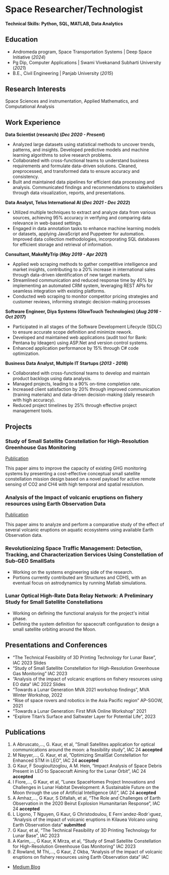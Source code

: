 # Space Researcher/Technologist

#### Technical Skills: Python, SQL, MATLAB, Data Analytics

## Education
- Andromeda program, Space Transportation Systems | Deep Space Initiative (_2024_)								       		
- Pg Dip, Computer Applications	| Swami Vivekanand Subharti University (_2021_)	 			        		
- B.E., Civil Engineering | Panjab University (_2015_)

## Research Interests
Space Sciences and instrumentation, Applied Mathematics, and Computational Analysis

## Work Experience
**Data Scientist (research) (_Dec 2020 - Present_)**
- Analyzed large datasets using statistical methods to uncover trends, patterns, and insights. Developed predictive models and machine learning algorithms to solve research problems.
- Collaborated with cross-functional teams to understand business requirements and formulate data-driven solutions. Cleaned, preprocessed, and transformed data to ensure accuracy and consistency.
- Built and maintained data pipelines for efficient data processing and analysis. Communicated findings and
recommendations to stakeholders through data visualization, reports, and presentations.

**Data Analyst, Telus International AI (_Dec 2021 - Dec 2022_)**
- Utilized multiple techniques to extract and analyze data from various sources, achieving 95% accuracy in verifying and comparing data relevance in web-based settings.
- Engaged in data annotation tasks to enhance machine learning models or datasets, applying JavaScript and Puppeteer for automation. Improved data collection methodologies, incorporating SQL databases for efficient storage and retrieval of information.

**Consultant, MakeMyTrip (_May 2019 - Apr 2021_)**
- Applied web scraping methods to gather competitive intelligence and market insights, contributing to a 20% increase in international sales through data-driven identification of new target markets.
- Streamlined communication and reduced response time by 40% by implementing an automated CRM system, leveraging REST APIs for seamless integration with existing platforms.
- Conducted web scraping to monitor competitor pricing strategies and customer reviews, informing strategic decision-making processes

**Software Engineer, Diya Systems (GlowTouch Technologies) (_Aug 2016 - Oct 2017_)**
- Participated in all stages of the Software Development Lifecycle (SDLC) to ensure accurate scope definition and minimize rework.
- Developed and maintained web applications (audit tool for Bank: Pentana by Ideagen) using ASP.Net and version control systems.
- Enhanced application performance by 15% through C# code optimization.

**Business Data Analyst, Multiple IT Startups (_2013 - 2016_)**
- Collaborated with cross-functional teams to develop and maintain product backlogs using data analysis.
- Managed projects, leading to a 90% on-time completion rate.
- Increased client satisfaction by 20% through improved communication (training materials) and data-driven decision-making (daily research with high accuracy).
- Reduced project timelines by 25% through effective project management tools.

## Projects
### Study of Small Satellite Constellation for High-Resolution Greenhouse Gas Monitoring
[Publication](https://www.researchgate.net/publication/374550686_Study_of_Small_Satellite_Constellation_for_High-Resolution_Greenhouse_Gas_Monitoring)

This paper aims to improve the capacity of existing GHG monitoring systems by presenting a cost-effective conceptual small satellite constellation mission design based on a novel payload for active remote sensing of CO2 and CH4 with high temporal and spatial resolution.

### Analysis of the Impact of volcanic eruptions on fishery resources using Earth Observation Data
[Publication](https://www.researchgate.net/publication/364263323_Analysis_of_the_impact_of_volcanic_eruptions_on_fishery_resources_using_Earth_Observation_data)

This paper aims to analyze and perform a comparative study of the effect of several volcanic eruptions on aquatic ecosystems using available Earth Observation data.

### Revolutionizing Space Traffic Management: Detection, Tracking, and Characterization Services Using Constellation of Sub-GEO SmallSats
- Working on the systems engineering side of the research.
- Portions currently contributed are Structures and CDHS, with an eventual focus on astrodynamics by running Matlab simulations.

### Lunar Optical High-Rate Data Relay Network: A Preliminary Study for Small Satellite Constellations
- Working on defining the functional analysis for the project's initial phase.
- Defining the system definition for spacecraft configuration to design a small satellite orbiting around the Moon.

## Presentations and Conferences
- “The Technical Feasibility of 3D Printing Technology for Lunar Base”, IAC 2023 Slides
- “Study of Small Satellite Constellation for High-Resolution Greenhouse Gas Monitoring” IAC 2023
- “Analysis of the impact of volcanic eruptions on fishery resources using EO data” IAC 2022 Slides
- “Towards a Lunar Generation MVA 2021 workshop findings”, MVA Winter Workshop, 2022
- “Rise of space rovers and robotics in the Asia Pacific region” AP-SGOW, 2021
- “Towards a Lunar Generation: First MVA Online Workshop” 2021
- “Explore Titan’s Surface and Saltwater Layer for Potential Life”, 2023

## Publications
1. A Abruscato,..., G. Kaur, et al, ”Small Satellites application for optical communications around the moon: a feasibility study”, IAC 24 **accepted**
2. M Nayyer,..., G. Kaur, et al, ”Optimizing SmallSat Constellation for Enhanced STM in LEO”, IAC 24 **accepted**
3. G Kaur, F Sougioultzoglou, A M. Hein, “Impact Analysis of Space Debris Present in LEO to Spacecraft Aiming for the Lunar Orbit”, IAC 24 **accepted**
4. I Fiore,..., G Kaur, et al, ”Lunex SpaceHomes Project Innovations and Challenges in Lunar Habitat Development: A Sustainable Future on the Moon through the use of Artificial Intelligence (AI)”, IAC 24 **accepted**
5. A Amhaz,..., G Kaur, S Difallah, et al, “The Role and Challenges of Earth Observation in the 2020 Beirut Explosion Humanitarian Response”, IAC 24 **accepted**
6. L Ligono, T Nguyen, G Kaur, G Christodoulou, E Fern´andez-Rodr´ıguez, “Analysis of the impact of volcanic eruptions in Kilauea Volcano using Earth Observation data” **submitted**
7. G Kaur, et al, “The Technical Feasibility of 3D Printing Technology for Lunar Base”, IAC 2023 
8. A Karim,..., G Kaur, K Mirza, et al, “Study of Small Satellite Constellation for High-Resolution Greenhouse Gas Monitoring” IAC 2023 
9. Z Rowland, M Thi,..., G Kaur, Z Okba, “Analysis of the impact of volcanic eruptions on fishery resources using Earth Observation data” IAC 

- [Medium Blog](https://medium.com/@gagandeep.docs)
